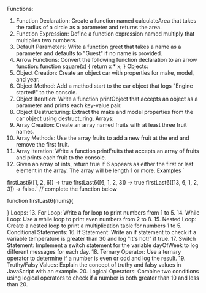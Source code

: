 Functions:
1. Function Declaration: Create a function named calculateArea that takes the radius of a circle as a parameter and returns the area.
2. Function Expression: Define a function expression named multiply that multiplies two numbers.
3. Default Parameters: Write a function greet that takes a name as a parameter and defaults to "Guest" if no name is provided.
4. Arrow Functions: Convert the following function declaration to an arrow function:
function square(x) {
    return x * x;
}
Objects:
5. Object Creation: Create an object car with properties for make, model, and year.
6. Object Method: Add a method start to the car object that logs "Engine started!" to the console.
7. Object Iteration: Write a function printObject that accepts an object as a parameter and prints each key-value pair.
8. Object Destructuring: Extract the make and model properties from the car object using destructuring.
Arrays:
9. Array Creation: Create an array named fruits with at least three fruit names.
10. Array Methods: Use the array fruits to add a new fruit at the end and remove the first fruit.
11. Array Iteration: Write a function printFruits that accepts an array of fruits and prints each fruit to the console.
12. Given an array of ints, return true if 6 appears as either the first or last element in the array. The array will be length 1 or more.
Examples `

firstLast6([1, 2, 6]) → true
firstLast6([6, 1, 2, 3]) → true
firstLast6([13, 6, 1, 2, 3]) → false.`
// complete the function below

function firstLast6(nums){
  
}
Loops:
13. For Loop: Write a for loop to print numbers from 1 to 5.
14. While Loop: Use a while loop to print even numbers from 2 to 8.
15. Nested Loop: Create a nested loop to print a multiplication table for numbers 1 to 5.
Conditional Statements:
16. If Statement: Write an if statement to check if a variable temperature is greater than 30 and log "It's hot!" if true.
17. Switch Statement: Implement a switch statement for the variable dayOfWeek to log different messages for each day.
18. Ternary Operator: Use a ternary operator to determine if a number is even or odd and log the result.
19. Truthy/Falsy Values: Explain the concept of truthy and falsy values in JavaScript with an example.
20. Logical Operators: Combine two conditions using logical operators to check if a number is both greater than 10 and less than 20.